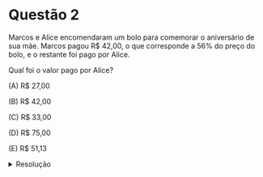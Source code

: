 # Questão 2

Marcos e Alice encomendaram um bolo para comemorar o aniversário de sua mãe. Marcos pagou R$ 42,00, o que corresponde a 56% do preço do bolo, e o restante foi pago por Alice.

Qual foi o valor pago por Alice?

(A) R$ 27,00

(B) R$ 42,00

(C) R$ 33,00

(D) R$ 75,00

(E) R$ 51,13

<details>
  <summary>Resolução</summary>
  
  ## Resolução

  Aqui basta usarmos uma regra de três. Se marcos pagou por 56% do bolo, então Alice deve ter pago os 44% restantes do bolo.

  \\( \\begin{equation} 56 \\% \propto \text{42,00} \\\\ 44 \\% \propto x \\end{equation} \\)

  \\( x = \displaystyle \frac{44 \times \text{42,00}}{56} \\) = 33,00

  > Resposta: Alternativa (C)
</details>